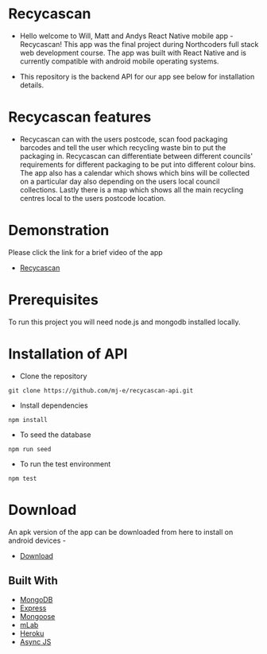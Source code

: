 # Recycascan

- Hello welcome to Will, Matt and Andys React Native mobile app - Recycascan! This app was the final project during Northcoders full stack web development course. The app was built with React Native and is currently compatible with android mobile operating systems.

- This repository is the backend API for our app see below for installation details.

# Recycascan features
- Recycascan can with the users postcode, scan food packaging barcodes and tell the user which recycling waste bin to put the packaging in. Recycascan can differentiate between different councils' requirements for different packaging to be put into different colour bins. The app also has a calendar which shows which bins will be collected on a particular day also depending on the users local council collections. Lastly there is a map which shows all the main recycling centres local to the users postcode location.

# Demonstration

Please click the link for a brief video of the app

- [Recycascan](https://www.youtube.com/watch?v=IUdKmzv3k6M)

# Prerequisites

To run this project you will need node.js and mongodb installed locally.

# Installation of API

- Clone the repository 
``` 
git clone https://github.com/mj-e/recycascan-api.git
```

- Install dependencies 
``` 
npm install
```

- To seed the database
```
npm run seed
```

- To run the test environment 
```
npm test
```

# Download 

An apk version of the app can be downloaded from here to install on android devices - 

- [Download](https://recycascan.herokuapp.com/)

## Built With

* [MongoDB](https://www.mongodb.com/) 
* [Express](https://expressjs.com/) 
* [Mongoose](http://mongoosejs.com/) 
* [mLab](https://mlab.com/home) 
* [Heroku](https://www.heroku.com/) 
* [Async JS](http://caolan.github.io/async/)